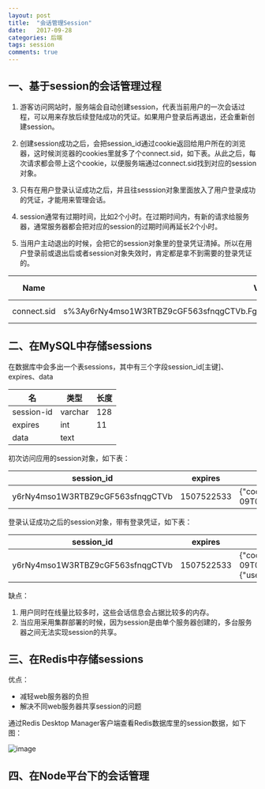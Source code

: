 ```yaml
---
layout: post
title:  "会话管理Session"
date:   2017-09-28
categories: 后端
tags: session
comments: true
---
```


## 一、基于session的会话管理过程

1. 游客访问网站时，服务端会自动创建session，代表当前用户的一次会话过程，可以用来存放后续登陆成功的凭证。如果用户登录后再退出，还会重新创建session。

2. 创建session成功之后，会把session_id通过cookie返回给用户所在的浏览器，这时候浏览器的cookies里就多了个connect.sid，如下表。从此之后，每次请求都会带上这个cookie，以便服务端通过connect.sid找到对应的session对象。

3. 只有在用户登录认证成功之后，并且往sesssion对象里面放入了用户登录成功的凭证，才能用来管理会话。

4. session通常有过期时间，比如2个小时。在过期时间内，有新的请求给服务器，通常服务器都会把对应的session的过期时间再延长2个小时。

5. 当用户主动退出的时候，会把它的session对象里的登录凭证清掉。所以在用户登录前或退出后或者session对象失效时，肯定都是拿不到需要的登录凭证的。

Name | Value | Domain | Path | Expires / Max-Age | Size | Http | Secure | SameSite
---|---|---|---|---|---|---|---|---
connect.sid | s%3Ay6rNy4mso1W3RTBZ9cGF563sfnqgCTVb.FgBmfHYK0xHv6aiR7tRpL%2B9ICMpDmmj8L5Pxnnb6iuk | localhost | / | 2017-10-09T04:15:33.087Z | 93 | ✓ |  | 

## 二、在MySQL中存储sessions

在数据库中会多出一个表sessions，其中有三个字段session_id[主键]、expires、data

名 | 类型 | 长度
---|---|---
session-id | varchar | 128
expires | int | 11
data | text | 

初次访问应用的session对象，如下表：

session_id | expires | data
---|---|---
y6rNy4mso1W3RTBZ9cGF563sfnqgCTVb | 1507522533 | {"cookie":{"originalMaxAge":7200000,"expires":"2017-10-09T04:15:33.401Z","secure":false,"httpOnly":true,"path":"/"}}

登录认证成功之后的session对象，带有登录凭证，如下表：

session_id | expires | data
---|---|---
y6rNy4mso1W3RTBZ9cGF563sfnqgCTVb | 1507522533 | {"cookie":{"originalMaxAge":7200000,"expires":"2017-10-09T04:15:33.401Z","secure":false,"httpOnly":true,"path":"/"},"user":{"user_id":2,"user_name":"xiangry"}}

缺点：

1. 用户同时在线量比较多时，这些会话信息会占据比较多的内存。
2. 当应用采用集群部署的时候，因为session是由单个服务器创建的，多台服务器之间无法实现session的共享。

## 三、在Redis中存储sessions

优点：
- 减轻web服务器的负担
- 解决不同web服务器共享session的问题

通过Redis Desktop Manager客户端查看Redis数据库里的session数据，如下图：

![image](/assets/images/session-redis.jpg)

## 四、在Node平台下的会话管理



